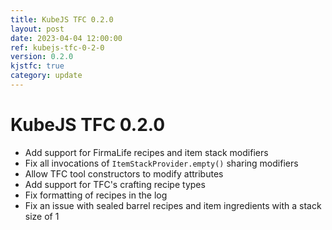 ```yaml
---
title: KubeJS TFC 0.2.0
layout: post
date: 2023-04-04 12:00:00
ref: kubejs-tfc-0-2-0
version: 0.2.0
kjstfc: true
category: update
---
```


# KubeJS TFC 0.2.0

- Add support for FirmaLife recipes and item stack modifiers
- Fix all invocations of `ItemStackProvider.empty()` sharing modifiers
- Allow TFC tool constructors to modify attributes
- Add support for TFC's crafting recipe types
- Fix formatting of recipes in the log
- Fix an issue with sealed barrel recipes and item ingredients with a stack size of 1
